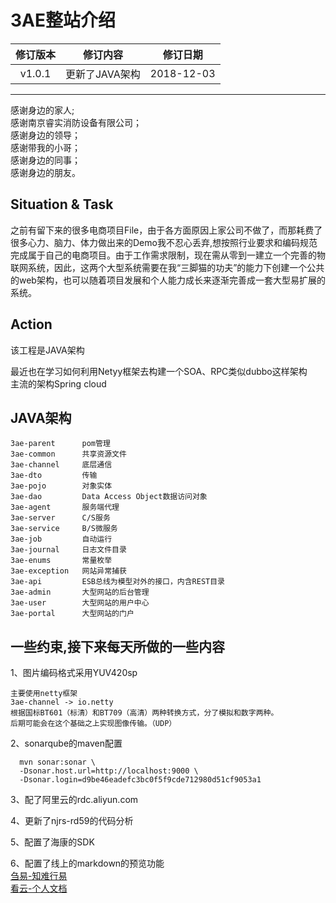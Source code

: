 # 3AE整站介绍

| 修订版本 | 修订内容  | 修订日期 |
| :-----: |  :-----:  | :-----: |
|  v1.0.1 | 更新了JAVA架构 | 2018-12-03 |

---  
感谢身边的家人;  
感谢南京睿实消防设备有限公司；  
感谢身边的领导；  
感谢带我的小哥；  
感谢身边的同事；  
感谢身边的朋友。  

## Situation & Task

之前有留下来的很多电商项目File，由于各方面原因上家公司不做了，而那耗费了很多心力、脑力、体力做出来的Demo我不忍心丢弃,想按照行业要求和编码规范完成属于自己的电商项目。由于工作需求限制，现在需从零到一建立一个完善的物联网系统，因此，这两个大型系统需要在我“三脚猫的功夫”的能力下创建一个公共的web架构，也可以随着项目发展和个人能力成长来逐渐完善成一套大型易扩展的系统。  

## Action

该工程是JAVA架构  
  
最近也在学习如何利用Netyy框架去构建一个SOA、RPC类似dubbo这样架构  
主流的架构Spring cloud  

## JAVA架构

```utf-8
3ae-parent      pom管理
3ae-common      共享资源文件
3ae-channel     底层通信
3ae-dto         传输
3ae-pojo        对象实体
3ae-dao         Data Access Object数据访问对象
3ae-agent       服务端代理
3ae-server      C/S服务
3ae-service     B/S微服务
3ae-job         自动运行
3ae-journal     日志文件目录
3ae-enums       常量枚举
3ae-exception   网站异常捕获
3ae-api         ESB总线为模型对外的接口，内含REST目录
3ae-admin       大型网站的后台管理
3ae-user        大型网站的用户中心
3ae-portal      大型网站的门户
```

## 一些约束,接下来每天所做的一些内容

1、图片编码格式采用YUV420sp

```utf-8
主要使用netty框架
3ae-channel -> io.netty
根据国标BT601（标清）和BT709（高清）两种转换方式，分了模拟和数字两种。
后期可能会在这个基础之上实现图像传输。（UDP）
```

2、sonarqube的maven配置

```shell
  mvn sonar:sonar \
  -Dsonar.host.url=http://localhost:9000 \
  -Dsonar.login=d9be46eadefc3bc0f5f9cde712980d51cf9053a1
```

3、配了阿里云的rdc.aliyun.com

4、更新了njrs-rd59的代码分析

5、配置了海康的SDK

6、配置了线上的markdown的预览功能  
[刍易-知难行易](http://3ae.store)  
[看云-个人文档](http://book.3ae.store)  

